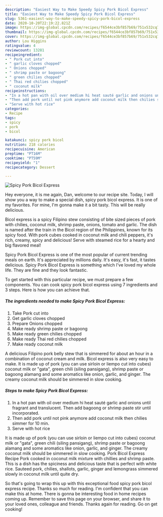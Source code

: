 ```yaml
---
description: "Easiest Way to Make Speedy Spicy Pork Bicol Express"
title: "Easiest Way to Make Speedy Spicy Pork Bicol Express"
slug: 5361-easiest-way-to-make-speedy-spicy-pork-bicol-express
date: 2020-10-20T22:19:22.821Z
image: https://img-global.cpcdn.com/recipes/f6544ce3bf857b69/751x532cq70/spicy-pork-bicol-express-recipe-main-photo.jpg
thumbnail: https://img-global.cpcdn.com/recipes/f6544ce3bf857b69/751x532cq70/spicy-pork-bicol-express-recipe-main-photo.jpg
cover: https://img-global.cpcdn.com/recipes/f6544ce3bf857b69/751x532cq70/spicy-pork-bicol-express-recipe-main-photo.jpg
author: Lou Higgins
ratingvalue: 4
reviewcount: 13281
recipeingredient:
- " Pork cut into"
- " garlic cloves chopped"
- " Onions chopped"
- " shrimp paste or bagoong"
- " green chilies chopped"
- " Thai red chilies chopped"
- " coconut milk"
recipeinstructions:
- "In a hot pan with oil over medium hi heat sauté garlic and onions until fragrant and translucent. Then add bagoong or shrimp paste stir until incorporated."
- "Then add pork until not pink anymore add coconut milk then chilies simmer for 10 min."
- "Serve with hot rice"
categories:
- Recipe
tags:
- spicy
- pork
- bicol

katakunci: spicy pork bicol 
nutrition: 218 calories
recipecuisine: American
preptime: "PT16M"
cooktime: "PT59M"
recipeyield: "1"
recipecategory: Dessert

---
```



![Spicy Pork Bicol Express](https://img-global.cpcdn.com/recipes/f6544ce3bf857b69/751x532cq70/spicy-pork-bicol-express-recipe-main-photo.jpg)

Hey everyone, it is me again, Dan, welcome to our recipe site. Today, I will show you a way to make a special dish, spicy pork bicol express. It is one of my favorites. For mine, I'm gonna make it a bit tasty. This will be really delicious.

Bicol express is a spicy Filipino stew consisting of bite sized pieces of pork with chilies, coconut milk, shrimp paste, onions, tomato and garlic. The dish is named after the train in the Bicol region of the Philippines, known for its spicy food. With pork cubes cooked in coconut milk and chili peppers, it&#39;s rich, creamy, spicy and delicious! Serve with steamed rice for a hearty and big flavored meal!

Spicy Pork Bicol Express is one of the most popular of current trending meals on earth. It's appreciated by millions daily. It's easy, it's fast, it tastes delicious. Spicy Pork Bicol Express is something which I've loved my whole life. They are fine and they look fantastic.


To get started with this particular recipe, we must prepare a few components. You can cook spicy pork bicol express using 7 ingredients and 3 steps. Here is how you can achieve that.

<!--inarticleads1-->

##### The ingredients needed to make Spicy Pork Bicol Express:

1. Take  Pork cut into
1. Get  garlic cloves chopped
1. Prepare  Onions chopped
1. Make ready  shrimp paste or bagoong
1. Make ready  green chilies chopped
1. Make ready  Thai red chilies chopped
1. Make ready  coconut milk


A delicious Filipino pork belly stew that is simmered for about an hour in a combination of coconut cream and milk. Bicol express is also very easy to make. It is made up of pork (you can use sirloin or liempo cut into cubes) coconut milk or &#34;gata&#34;, green chili (siling pansigang), shrimp paste or bagoong alamang and some aromatics like onion, garlic, and ginger. The creamy coconut milk should be simmered in slow cooking. 

<!--inarticleads2-->

##### Steps to make Spicy Pork Bicol Express:

1. In a hot pan with oil over medium hi heat sauté garlic and onions until fragrant and translucent. Then add bagoong or shrimp paste stir until incorporated.
1. Then add pork until not pink anymore add coconut milk then chilies simmer for 10 min.
1. Serve with hot rice


It is made up of pork (you can use sirloin or liempo cut into cubes) coconut milk or &#34;gata&#34;, green chili (siling pansigang), shrimp paste or bagoong alamang and some aromatics like onion, garlic, and ginger. The creamy coconut milk should be simmered in slow cooking. Pork Bicol Express Recipe Pork cooked in coconut milk mixture with chillies and shrimp paste. This is a dish has the spiciness and delicious taste that is perfect with white rice. Sauteed pork, chilies, shallots, garlic, ginger and lemongrass simmered slowly in coconut milk until quite dry. 

So that's going to wrap this up with this exceptional food spicy pork bicol express recipe. Thanks so much for reading. I'm confident that you can make this at home. There is gonna be interesting food in home recipes coming up. Remember to save this page on your browser, and share it to your loved ones, colleague and friends. Thanks again for reading. Go on get cooking!
